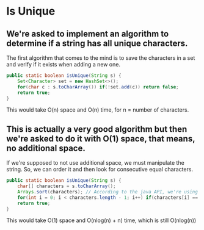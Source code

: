 # Is Unique

## We're asked to implement an algorithm to determine if a string has all unique characters.

The first algorithm that comes to the mind is to save the characters in a set and verify if it exists when adding a new one.

```java
public static boolean isUnique(String s) {
    Set<Character> set = new HashSet<>();
    for(char c : s.toCharArray()) if(!set.add(c)) return false;
    return true;
}
```

This would take O(n) space and O(n) time, for n = number of characters.

## This is actually a very good algorithm but then we're asked to do it with O(1) space, that means, no additional space.

If we're supposed to not use additional space, we must manipulate the string.
So, we can order it and then look for consecutive equal characters.

```java
public static boolean isUnique(String s) {
    char[] characters = s.toCharArray();
    Arrays.sort(characters); // According to the java API, we're using Quicksort here - O(nlog(n))
    for(int i = 0; i < characters.length - 1; i++) if(characters[i] == characters[i+1]) return false;
    return true;
}
```

This would take O(1) space and O(nlog(n) + n) time, which is still O(nlog(n))
